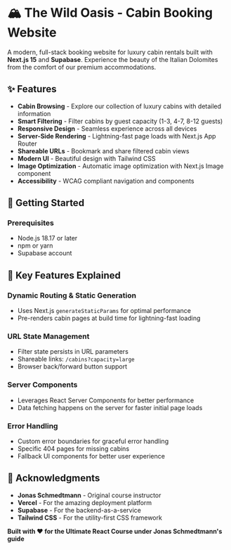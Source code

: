 # 🏔️ The Wild Oasis - Cabin Booking Website

A modern, full-stack booking website for luxury cabin rentals built with **Next.js 15** and **Supabase**. Experience the beauty of the Italian Dolomites from the comfort of our premium accommodations.

## ✨ Features

- **Cabin Browsing** - Explore our collection of luxury cabins with detailed information
- **Smart Filtering** - Filter cabins by guest capacity (1-3, 4-7, 8-12 guests)
- **Responsive Design** - Seamless experience across all devices
- **Server-Side Rendering** - Lightning-fast page loads with Next.js App Router
- **Shareable URLs** - Bookmark and share filtered cabin views
- **Modern UI** - Beautiful design with Tailwind CSS
- **Image Optimization** - Automatic image optimization with Next.js Image component
- **Accessibility** - WCAG compliant navigation and components

## 🚀 Getting Started

### Prerequisites

- Node.js 18.17 or later
- npm or yarn
- Supabase account

## 🎯 Key Features Explained

### Dynamic Routing & Static Generation

- Uses Next.js `generateStaticParams` for optimal performance
- Pre-renders cabin pages at build time for lightning-fast loading

### URL State Management

- Filter state persists in URL parameters
- Shareable links: `/cabins?capacity=large`
- Browser back/forward button support

### Server Components

- Leverages React Server Components for better performance
- Data fetching happens on the server for faster initial page loads

### Error Handling

- Custom error boundaries for graceful error handling
- Specific 404 pages for missing cabins
- Fallback UI components for better user experience

## 🙏 Acknowledgments

- **Jonas Schmedtmann** - Original course instructor
- **Vercel** - For the amazing deployment platform
- **Supabase** - For the backend-as-a-service
- **Tailwind CSS** - For the utility-first CSS framework

**Built with ❤️ for the Ultimate React Course under Jonas Schmedtmann's guide**

